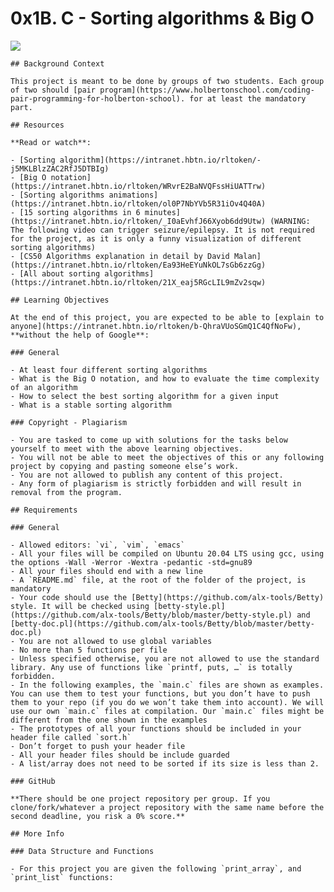# 0x1B. C - Sorting algorithms & Big O

<div data-react-class="tags/Tags" data-react-props="{&quot;tags&quot;:[{&quot;id&quot;:7,&quot;value&quot;:&quot;C&quot;,&quot;author_id&quot;:null,&quot;created_at&quot;:&quot;2022-06-16T01:59:38.000Z&quot;,&quot;updated_at&quot;:&quot;2022-06-16T01:59:38.000Z&quot;},{&quot;id&quot;:17,&quot;value&quot;:&quot;Algorithm&quot;,&quot;author_id&quot;:null,&quot;created_at&quot;:&quot;2022-06-16T01:59:38.000Z&quot;,&quot;updated_at&quot;:&quot;2022-06-16T01:59:38.000Z&quot;},{&quot;id&quot;:18,&quot;value&quot;:&quot;Data structure&quot;,&quot;author_id&quot;:null,&quot;created_at&quot;:&quot;2022-06-16T01:59:38.000Z&quot;,&quot;updated_at&quot;:&quot;2022-06-16T01:59:38.000Z&quot;}]}" data-react-cache-id="tags/Tags-0"></div>

<div data-react-class="projects/ProjectMetadata" data-react-props="{&quot;metadata&quot;:{&quot;author&quot;:&quot;Alexandre Gautier&quot;,&quot;weight&quot;:2,&quot;correction&quot;:{&quot;released&quot;:true,&quot;auto_correction_available_at&quot;:&quot;2024-01-19T00:00:00.000+03:00&quot;,&quot;requires_auto_correction&quot;:true,&quot;requires_manual_correction&quot;:false},&quot;bpi&quot;:{&quot;current&quot;:true,&quot;started&quot;:false,&quot;in_second_deadline&quot;:false,&quot;starts_at&quot;:&quot;2024-01-17T06:00:00.000+03:00&quot;,&quot;ends_at&quot;:&quot;2024-01-24T06:00:00.000+03:00&quot;,&quot;second_deadline_at&quot;:&quot;2024-01-28T06:00:00.000+03:00&quot;},&quot;team&quot;:{&quot;in_team_of&quot;:2,&quot;members&quot;:[&quot;Mark Ongaro&quot;,&quot;Nessy Mputhia&quot;]}}}" data-react-cache-id="projects/ProjectMetadata-0"></div>

<div id="project_id" style="display: none" data-project-id="248"></div>

<div class="panel panel-default" id="project-description">
  <div class="panel-body">
    <p><img src="https://s3.amazonaws.com/intranet-projects-files/holbertonschool-low_level_programming/248/willy-wonka.png" /><br /></p>

    ## Background Context

    This project is meant to be done by groups of two students. Each group of two should [pair program](https://www.holbertonschool.com/coding-pair-programming-for-holberton-school). for at least the mandatory part.

    ## Resources

    **Read or watch**:

    - [Sorting algorithm](https://intranet.hbtn.io/rltoken/-j5MKLBlzZAC2RfJ5DTBIg)
    - [Big O notation](https://intranet.hbtn.io/rltoken/WRvrE2BaNVQFssHiUATTrw)
    - [Sorting algorithms animations](https://intranet.hbtn.io/rltoken/ol0P7NbYVb5R31iOv4Q40A)
    - [15 sorting algorithms in 6 minutes](https://intranet.hbtn.io/rltoken/_I0aEvhfJ66Xyob6dd9Utw) (WARNING: The following video can trigger seizure/epilepsy. It is not required for the project, as it is only a funny visualization of different sorting algorithms)
    - [CS50 Algorithms explanation in detail by David Malan](https://intranet.hbtn.io/rltoken/Ea93HeEYuNkOL7sGb6zzGg)
    - [All about sorting algorithms](https://intranet.hbtn.io/rltoken/21X_eaj5RGcLIL9mZv2sqw)

    ## Learning Objectives

    At the end of this project, you are expected to be able to [explain to anyone](https://intranet.hbtn.io/rltoken/b-QhraVUoSGmQ1C4QfNoFw), **without the help of Google**:

    ### General

    - At least four different sorting algorithms
    - What is the Big O notation, and how to evaluate the time complexity of an algorithm
    - How to select the best sorting algorithm for a given input
    - What is a stable sorting algorithm

    ### Copyright - Plagiarism

    - You are tasked to come up with solutions for the tasks below yourself to meet with the above learning objectives.
    - You will not be able to meet the objectives of this or any following project by copying and pasting someone else’s work.
    - You are not allowed to publish any content of this project.
    - Any form of plagiarism is strictly forbidden and will result in removal from the program.

    ## Requirements

    ### General

    - Allowed editors: `vi`, `vim`, `emacs`
    - All your files will be compiled on Ubuntu 20.04 LTS using gcc, using the options -Wall -Werror -Wextra -pedantic -std=gnu89
    - All your files should end with a new line
    - A `README.md` file, at the root of the folder of the project, is mandatory
    - Your code should use the [Betty](https://github.com/alx-tools/Betty) style. It will be checked using [betty-style.pl](https://github.com/alx-tools/Betty/blob/master/betty-style.pl) and [betty-doc.pl](https://github.com/alx-tools/Betty/blob/master/betty-doc.pl)
    - You are not allowed to use global variables
    - No more than 5 functions per file
    - Unless specified otherwise, you are not allowed to use the standard library. Any use of functions like `printf, puts, …` is totally forbidden.
    - In the following examples, the `main.c` files are shown as examples. You can use them to test your functions, but you don’t have to push them to your repo (if you do we won’t take them into account). We will use our own `main.c` files at compilation. Our `main.c` files might be different from the one shown in the examples
    - The prototypes of all your functions should be included in your header file called `sort.h`
    - Don’t forget to push your header file
    - All your header files should be include guarded
    - A list/array does not need to be sorted if its size is less than 2.

    ### GitHub

    **There should be one project repository per group. If you clone/fork/whatever a project repository with the same name before the second deadline, you risk a 0% score.**

    ## More Info

    ### Data Structure and Functions

    - For this project you are given the following `print_array`, and `print_list` functions:
</p>

```markdown

